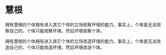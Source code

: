 # 慧根

拥有慧根的个体拥有进入其它个体的立场观察环境的能力。事实上，个体是无法观察自己的，个体只能观察环境，然后环境观察个体。

拥有慧根的个体拥有进入其它个体的立场改造环境的能力。事实上，个体是无法改造自己的，个体只能改造环境，然后环境改造个体。

